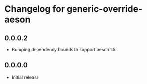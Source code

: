 # Changelog for generic-override-aeson

## 0.0.0.2

* Bumping dependency bounds to support aeson 1.5

## 0.0.0.0

* Initial release
